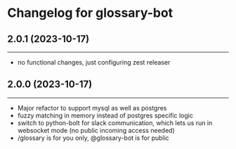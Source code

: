 Changelog for glossary-bot
===========================

## 2.0.1 (2023-10-17)
---------------------

- no functional changes, just configuring zest releaser


## 2.0.0 (2023-10-17)
------------------

- Major refactor to support mysql as well as postgres
- fuzzy matching in memory instead of postgres specific logic
- switch to python-bolt for slack communication, which lets us run in websocket mode (no public incoming access needed)
- /glossary is for you only, @glossary-bot is for public

